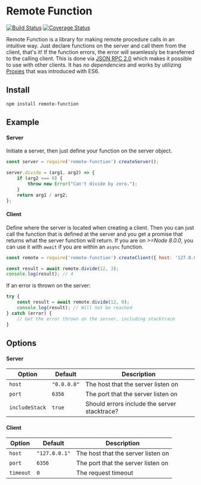 # Remote Function
[![Build Status](https://travis-ci.org/lindell/remote-function.svg?branch=master)](https://travis-ci.org/lindell/remote-function)
[![Coverage Status](https://coveralls.io/repos/github/lindell/remote-function/badge.svg?branch=master)](https://coveralls.io/github/lindell/remote-function?branch=master)

Remote Function is a library for making remote procedure calls in an intuitive way. Just declare functions on the server and call them from the client, that's it! If the function errors, the error will seamlessly be transferred to the calling client. This is done via [JSON RPC 2.0](http://www.jsonrpc.org/specification) which makes it possible to use with other clients. It has _no dependencies_ and works by utilizing [Proxies](https://developer.mozilla.org/en-US/docs/Web/JavaScript/Reference/Global_Objects/Proxy) that was introduced with ES6.

## Install

```
npm install remote-function
```

## Example

#### Server

Initiate a server, then just define your function on the server object.

```javascript
const server = require('remote-function').createServer();

server.divide = (arg1, arg2) => {
    if (arg2 === 0) {
        throw new Error("Can't divide by zero.");
    }
    return arg1 / arg2;
};
```

#### Client

Define where the server is located when creating a client. Then you can just call the function that is defined at the server and you get a promise that returns what the server function will return. If you are on _>=Node 8.0.0_, you can use it with `await` if you are within an `async` function.

```javascript
const remote = require('remote-function').createClient({ host: '127.0.0.1' });

const result = await remote.divide(12, 3);
console.log(result); // 4
```

If an error is thrown on the server:
```javascript
try {
    const result = await remote.divide(12, 0);
    console.log(result); // Will not be reached
} catch (error) {
    // Get the error thrown on the server, including stacktrace
}
```

## Options

#### Server

| Option         | Default     | Description                                  |
| -------------- | ----------- | -------------------------------------------- |
| `host`         | `"0.0.0.0"` | The host that the server listen on           |
| `port`         | `6356`      | The port that the server listen on           |
| `includeStack` | `true`      | Should errors include the server stacktrace? |

#### Client

| Option    | Default       | Description                        |
| --------- | ------------- | ---------------------------------- |
| `host`    | `"127.0.0.1"` | The host that the server listen on |
| `port`    | `6356`        | The port that the server listen on |
| `timeout` | `0`           | The request timeout                |